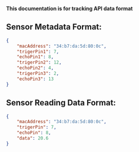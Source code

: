 **This documentation is for tracking API data format**

## Sensor Metadata Format:

```json
{
    "macAddress": "34:b7:da:5d:80:0c",
    "trigerPin1": 7,
    "echoPin1": 8,
    "trigerPin2": 12,
    "echoPin2": 4,
    "trigerPin3": 2,
    "echoPin3": 13
}
```

## Sensor Reading Data Format:

```json
{
    "macAddress": "34:b7:da:5d:80:0c",
    "trigerPin": 7,
    "echoPin": 8,
    "data": 20.6
}
```
